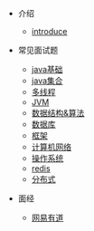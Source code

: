 - 介绍

  - [introduce](introduce/rec.md)

- 常见面试题
  - [java基础](base/java.md)  
  - [java集合](array/array.md)
  - [多线程](multhread/thread.md) 
  - [JVM](jvm/myjvm.md)
  - [数据结构&算法](algorithm/leetcode.md)
  - [数据库](mysql/mysql.md)
  - [框架](framework/fram.md)
  - [计算机网络](internet/net.md)
  - [操作系统](system/sys.md)
  - [redis](redis/redis.md)
  - [分布式](distributed/dis.md)

- 面经
  - [网易有道](company/wangyi.md)

